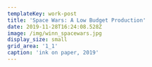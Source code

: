 ```yaml
---
templateKey: work-post
title: 'Space Wars: A Low Budget Production'
date: 2019-11-28T16:24:08.528Z
image: /img/winn_spacewars.jpg
display_size: small
grid_area: '1_1'
caption: 'ink on paper, 2019'
---
```


